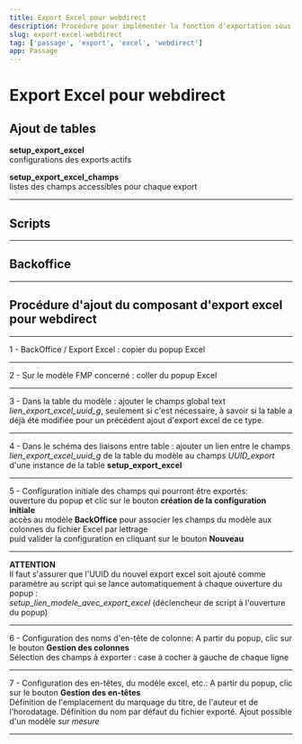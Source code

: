 ```yaml
---
title: Export Excel pour webdirect
description: Procédure pour implémenter la fonction d'exportation sous format Excel pour les utilisateurs de Passage via webdirect
slug: export-excel-webdirect
tag: ['passage', 'export', 'excel', 'webdirect']
app: Passage
---
```


# Export Excel pour webdirect
## Ajout de tables
**setup_export_excel**  
configurations des exports actifs  

**setup_export_excel_champs**  
listes des champs accessibles pour chaque export  

<doc-image src="docs/exportExcelWebdirect/01.png" alt="Alfa3a Documentation"></doc-image>  
 
***
## Scripts

<doc-image src="docs/exportExcelWebdirect/03.png" alt="Alfa3a Documentation"></doc-image> 

***
## Backoffice

<doc-image src="docs/exportExcelWebdirect/02.png" alt="Alfa3a Documentation"></doc-image> 

***
## Procédure d'ajout du composant d'export excel pour webdirect  

***  

1 - BackOffice / Export Excel : copier du popup Excel  
***   

2 - Sur le modèle FMP concerné : coller du popup Excel  
***  

3 - Dans la table du modèle :
  ajouter le champs global text *lien_export_excel_uuid_g*, seulement si c'est nécessaire, à savoir si la table a déjà été modifiée pour un précédent ajout d'export excel de ce type.  

***  


4 - Dans le schéma des liaisons entre table :
  ajouter un lien entre le champs *lien_export_excel_uuid_g* de la table du modèle au champs *UUID_export* d'une instance de la table **setup_export_excel**

<doc-image src="docs/exportExcelWebdirect/04.png" alt="Alfa3a Documentation"></doc-image>  
***  

5 - Configuration initiale des champs qui pourront être exportés:  
ouverture du popup et clic sur le bouton **création de la configuration initiale**  
accès au modèle **BackOffice** pour associer les champs du modèle aux colonnes du fichier Excel par lettrage  
puid valider la configuration en cliquant sur le bouton **Nouveau**  

 
<doc-image src="docs/exportExcelWebdirect/05.png" alt="Alfa3a Documentation"></doc-image>    
***
**ATTENTION**  
Il faut s'assurer que l'UUID du nouvel export excel soit ajouté comme paramètre au script qui se lance automatiquement à chaque ouverture du popup :  
*setup_lien_modele_avec_export_excel*
(déclencheur de script à l'ouverture du popup)  
***  


6 - Configuration des noms d'en-tête de colonne:
A partir du popup, clic sur le bouton **Gestion des colonnes**  
Sélection des champs à exporter : case à cocher à gauche de chaque ligne
 
<doc-image src="docs/exportExcelWebdirect/06.png" alt="Alfa3a Documentation"></doc-image> 
***  

7 - Configuration des en-têtes, du modèle excel, etc.:
A partir du popup, clic sur le bouton **Gestion des en-têtes**  
Définition de l'emplacement du marquage du titre, de l'auteur et de l'horodatage.
Définition du nom par défaut du fichier exporté.
Ajout possible d'un modèle *sur mesure*
 
<doc-image src="docs/exportExcelWebdirect/07.png" alt="Alfa3a Documentation"></doc-image> 
***  
